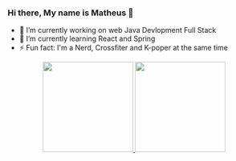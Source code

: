 ### Hi there, My name is Matheus 👋

- 🔭 I’m currently working on web Java Devlopment Full Stack
- 🌱 I’m currently learning React and Spring
- ⚡ Fun fact: I'm a Nerd, Crossfiter and K-poper at the same time
<div align="center">
  <a href="https://github.com/xMoogle">
  <img height="180em" src="https://github-readme-stats.vercel.app/api?username=xMoogle&show_icons=true&theme=dracula&include_all_commits=true&count_private=true"/>
  <img height="180em" src="https://github-readme-stats.vercel.app/api/top-langs/?username=xMoogle&layout=compact&langs_count=7&theme=dracula"/>
</div>

